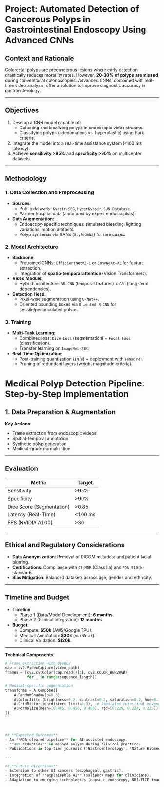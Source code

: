 # **Project: Automated Detection of Cancerous Polyps in Gastrointestinal Endoscopy Using Advanced CNNs**

## **Context and Rationale**  
Colorectal polyps are precancerous lesions where early detection drastically reduces mortality rates. However, **20-30% of polyps are missed** during conventional colonoscopies. Advanced CNNs, combined with real-time video analysis, offer a solution to improve diagnostic accuracy in gastroenterology.

---

## **Objectives**  
1. Develop a CNN model capable of:  
   - Detecting and localizing polyps in endoscopic video streams.  
   - Classifying polyps (adenomatous vs. hyperplastic) using Paris criteria.  
2. Integrate the model into a real-time assistance system (<100 ms latency).  
3. Achieve **sensitivity >95%** and **specificity >90%** on multicenter datasets.

---

## **Methodology**  

### **1. Data Collection and Preprocessing**  
- **Sources**:  
  - Public datasets: `Kvasir-SEG`, `HyperKvasir`, `SUN Database`.  
  - Partner hospital data (annotated by expert endoscopists).  
- **Data Augmentation**:  
  - Endoscopy-specific techniques: simulated bleeding, lighting variations, motion artifacts.  
  - Polyp synthesis via GANs (`StyleGAN3`) for rare cases.  

### **2. Model Architecture**  
- **Backbone**:  
  - Pretrained CNNs: `EfficientNetV2-L` or `ConvNeXt-XL` for feature extraction.  
  - Integration of **spatio-temporal attention** (Vision Transformers).  
- **Video Module**:  
  - Hybrid architecture: `3D-CNN` (temporal features) + `GRU` (long-term dependencies).  
- **Detection Head**:  
  - Pixel-wise segmentation using `U-Net++`.  
  - Oriented bounding boxes via `Oriented R-CNN` for sessile/pedunculated polyps.  

### **3. Training**  
- **Multi-Task Learning**:  
  - Combined loss: `Dice Loss` (segmentation) + `Focal Loss` (classification).  
  - Transfer learning on `ImageNet-21K`.  
- **Real-Time Optimization**:  
  - Post-training quantization (`INT8`) + deployment with `TensorRT`.  
  - Pruning of redundant layers (weight magnitude criteria).
 
# Medical Polyp Detection Pipeline: Step-by-Step Implementation

## 1. **Data Preparation & Augmentation**
**Key Actions**:
- Frame extraction from endoscopic videos
- Spatial-temporal annotation
- Synthetic polyp generation
- Medical-grade normalization
---

## **Evaluation**  
| **Metric**                  | **Target**              |  
|-----------------------------|-------------------------|  
| Sensitivity                 | >95%                    |  
| Specificity                 | >90%                    |  
| Dice Score (Segmentation)   | >0.85                   |  
| Latency (Real-Time)         | <100 ms                 |  
| FPS (NVIDIA A100)           | >30                     |  

---

## **Ethical and Regulatory Considerations**  
- **Data Anonymization**: Removal of DICOM metadata and patient facial blurring.  
- **Certifications**: Compliance with `CE-MDR` (Class IIa) and `FDA 510(k)` standards.  
- **Bias Mitigation**: Balanced datasets across age, gender, and ethnicity.  

---

## **Timeline and Budget**  
- **Timeline**:  
  - Phase 1 (Data/Model Development): **6 months**.  
  - Phase 2 (Clinical Integration): **12 months**.  
- **Budget**:  
  - Compute: **$50k** (AWS/Google TPU).  
  - Medical Annotation: **$30k** (via `MD.ai`).  
  - Clinical Validation: **$120k**.  

---

**Technical Components**:
```python
# Frame extraction with OpenCV
cap = cv2.VideoCapture(video_path)
frames = [cv2.cvtColor(cap.read()[1], cv2.COLOR_BGR2RGB) 
          for _ in range(sequence_length)]

# Medical-specific augmentation
transforms = A.Compose([
    A.RandomShadow(p=0.3),
    A.ColorJitter(brightness=0.2, contrast=0.2, saturation=0.2, hue=0.1),
    A.GridDistortion(distort_limit=0.3),  # Simulates intestinal movement
    A.Normalize(mean=[0.485, 0.456, 0.406], std=[0.229, 0.224, 0.225])
])
``



## **Expected Outcomes**  
- An **FDA-cleared pipeline** for AI-assisted endoscopy.  
- **40% reduction** in missed polyps during clinical practice.  
- Publications in top-tier journals (*Gastroenterology*, *Nature Biomedical Engineering*).  

---

## **Future Directions**  
- Extension to other GI cancers (esophageal, gastric).  
- Integration of **explainable AI** (saliency maps for clinicians).  
- Adaptation to emerging technologies (capsule endoscopy, NBI/FICE imaging).  

